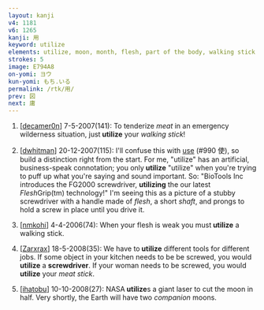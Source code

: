```yaml
---
layout: kanji
v4: 1181
v6: 1265
kanji: 用
keyword: utilize
elements: utilize, moon, month, flesh, part of the body, walking stick
strokes: 5
image: E794A8
on-yomi: ヨウ
kun-yomi: もち.いる
permalink: /rtk/用/
prev: 図
next: 庸
---
```


1) [<a href="http://kanji.koohii.com/profile/decamer0n">decamer0n</a>] 7-5-2007(141): To tenderize <em>meat</em> in an emergency wilderness situation, just<strong> utilize</strong> your <em>walking stick</em>!

2) [<a href="http://kanji.koohii.com/profile/dwhitman">dwhitman</a>] 20-12-2007(115): I&#039;ll confuse this with <a href="../v4/990.html">use</a> (#990 使), so build a distinction right from the start. For me, &quot;utilize&quot; has an artificial, business-speak connotation; you only<strong> utilize</strong> &quot;utilize&quot; when you&#039;re trying to puff up what you&#039;re saying and sound important. So: &quot;BioTools Inc introduces the FG2000 screwdriver, <strong>utilizing</strong> the our latest <em>Flesh</em>Grip(tm) technology!&quot; I&#039;m seeing this as a picture of a stubby screwdriver with a handle made of <em>flesh</em>, a short <em>shaft</em>, and prongs to hold a screw in place until you drive it.

3) [<a href="http://kanji.koohii.com/profile/nmkohi">nmkohi</a>] 4-4-2006(74): When your flesh is weak you must<strong> utilize</strong> a walking stick.

4) [<a href="http://kanji.koohii.com/profile/Zarxrax">Zarxrax</a>] 18-5-2008(35): We have to<strong> utilize</strong> different tools for different jobs. If some object in your kitchen needs to be be screwed, you would<strong> utilize</strong> a <strong>screwdriver</strong>. If your woman needs to be screwed, you would<strong> utilize</strong> your <em>meat stick</em>.

5) [<a href="http://kanji.koohii.com/profile/ihatobu">ihatobu</a>] 10-10-2008(27): NASA<strong> utilize</strong>s a giant laser to cut the moon in half. Very shortly, the Earth will have two <em>companion</em> moons.

